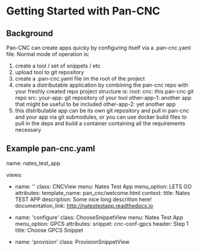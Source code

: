 # Getting Started with Pan-CNC


## Background

Pan-CNC can create apps quicky by configuring itself via a .pan-cnc.yaml file. Normal mode of operation is:

1. create a tool / set of snippets / etc
2. upload tool to git repository
3. create a .pan-cnc.yaml file im the root of the project
4. create a distributable application by combining the pan-cnc repo with your freshly created repo
    project structure is:
        root:
            cnc: this pan-cnc git repo
            src:
                your-app: git repository of your tool
                other-app-1: another app that might be useful to be included
                other-app-2: yet another app
5. this distributable app can be its own git repository and pull in pan-cnc and your app via git submodules, or
 you can use docker build files to pull in the deps and build a container containing all the requirements necessary


## Example pan-cnc.yaml

name: nates_test_app

views:
  - name: ''
    class: CNCView
    menu: Nates Test App
    menu_option: LETS GO
    attributes:
      template_name: pan_cnc/welcome.html
    context:
      title: Nates TEST APP
      description: Some nice long descrition here!
      documentation_link: http://natestestapp.readthedocs.io

  - name: 'configure'
    class: ChooseSnippetView
    menu: Nates Test App
    menu_option: GPCS
    attributes:
      snippet: cnc-conf-gpcs
      header: Step 1
      title: Choose GPCS Snippet

  - name: 'provision'
    class: ProvisionSnippetView     

       
                

